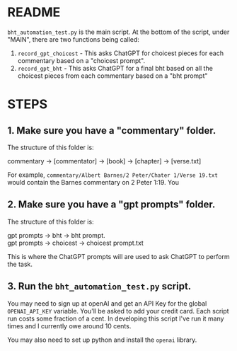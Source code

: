# README

`bht_automation_test.py` is the main script. At the bottom of the script, under "MAIN", there are two functions being called:

1. `record_gpt_choicest` - This asks ChatGPT for choicest pieces for each commentary based on a "choicest prompt".
2. `record_gpt_bht` - This asks ChatGPT for a final bht based on all the choicest pieces from each commentary based on a "bht prompt"

# STEPS
## 1. Make sure you have a "commentary" folder. 
The structure of this folder is:

commentary -> [commentator] -> [book] -> [chapter] -> [verse.txt]

For example,
`commentary/Albert Barnes/2 Peter/Chater 1/Verse 19.txt` would contain the Barnes commentary on 2 Peter 1:19. You 

## 2. Make sure you have a "gpt prompts" folder.
The structure of this folder is:

gpt prompts -> bht -> bht prompt.\
gpt prompts -> choicest -> choicest prompt.txt

This is where the ChatGPT prompts will are used to ask ChatGPT to perform the task.

## 3. Run the `bht_automation_test.py` script.
You may need to sign up at openAI and get an API Key for the global `OPENAI_API_KEY` variable. You'll be asked to add your credit card. Each script run costs some fraction of a cent. In developing this script I've run it many times and I currently owe around 10 cents. 

You may also need to set up python and install the `openai` library. 